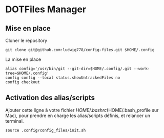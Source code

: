 # DOTFiles Manager

## Mise en place

Cloner le repository

```
git clone git@github.com:ludwig778/config-files.git $HOME/.config
```

La mise en place

```
alias config='/usr/bin/git --git-dir=$HOME/.config/.git --work-tree=$HOME/.config'
config config --local status.showUntrackedFiles no
config checkout
```

## Activation des alias/scripts

Ajouter cette ligne à votre fichier $HOME/.bashrc ($HOME/.bash_profile sur Mac), pour prendre en charge les alias/scripts définis, et relancer un terminal.

```
source .config/config_files/init.sh
```


